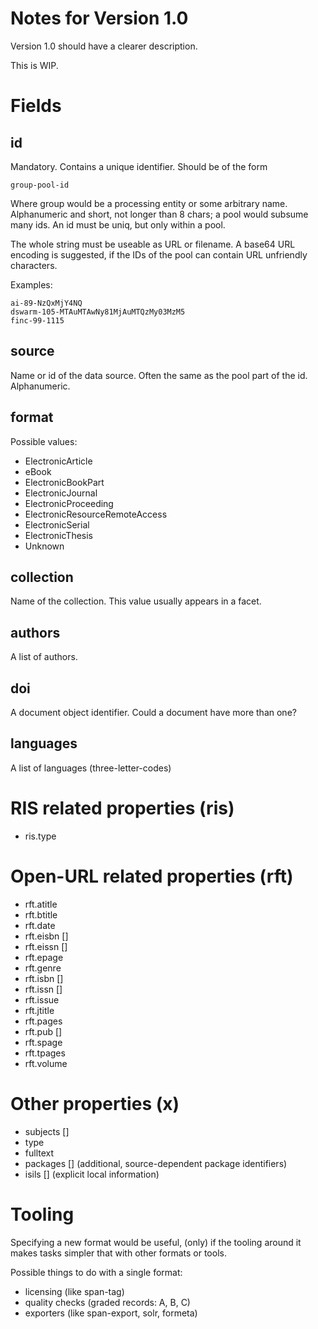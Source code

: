 Notes for Version 1.0
=====================

Version 1.0 should have a clearer description.

This is WIP.

Fields
======

id
--

Mandatory. Contains a unique identifier. Should be of the form

```
group-pool-id
```

Where group would be a processing entity or some arbitrary name. Alphanumeric and
short, not longer than 8 chars; a pool would subsume many ids. An id must be
uniq, but only within a pool.

The whole string must be useable as URL or filename. A base64 URL encoding is
suggested, if the IDs of the pool can contain URL unfriendly characters.

Examples:

```
ai-89-NzQxMjY4NQ
dswarm-105-MTAuMTAwNy81MjAuMTQzMy03MzM5
finc-99-1115
```

source
------

Name or id of the data source. Often the same as the pool part of the id. Alphanumeric.

format
------

Possible values:

* ElectronicArticle
* eBook
* ElectronicBookPart
* ElectronicJournal
* ElectronicProceeding
* ElectronicResourceRemoteAccess
* ElectronicSerial
* ElectronicThesis
* Unknown

collection
----------

Name of the collection. This value usually appears in a facet.

authors
-------

A list of authors.

doi
---

A document object identifier. Could a document have more than one?

languages
---------

A list of languages (three-letter-codes)


RIS related properties (ris)
===========================

* ris.type

Open-URL related properties (rft)
=================================

* rft.atitle
* rft.btitle
* rft.date
* rft.eisbn []
* rft.eissn []
* rft.epage
* rft.genre
* rft.isbn []
* rft.issn []
* rft.issue
* rft.jtitle
* rft.pages
* rft.pub []
* rft.spage
* rft.tpages
* rft.volume

Other properties (x)
====================

* subjects []
* type
* fulltext
* packages [] (additional, source-dependent package identifiers)
* isils [] (explicit local information)

Tooling
=======

Specifying a new format would be useful, (only) if the tooling around it makes
tasks simpler that with other formats or tools.

Possible things to do with a single format:

* licensing (like span-tag)
* quality checks (graded records: A, B, C)
* exporters (like span-export, solr, formeta)
